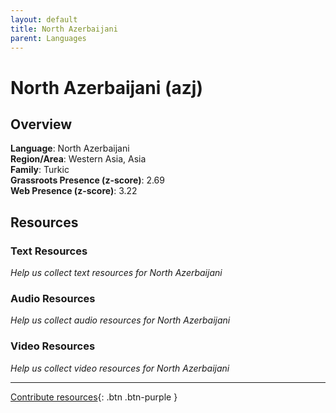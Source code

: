 ```yaml
---
layout: default
title: North Azerbaijani
parent: Languages
---
```


# North Azerbaijani (azj)

## Overview

**Language**: North Azerbaijani  
**Region/Area**: Western Asia, Asia  
**Family**: Turkic  
**Grassroots Presence (z-score)**: 2.69  
**Web Presence (z-score)**: 3.22  

## Resources

### Text Resources
*Help us collect text resources for North Azerbaijani*

### Audio Resources
*Help us collect audio resources for North Azerbaijani*

### Video Resources
*Help us collect video resources for North Azerbaijani*

---

[Contribute resources](https://forms.office.com/e/1SfLJx3u1r){: .btn .btn-purple }
